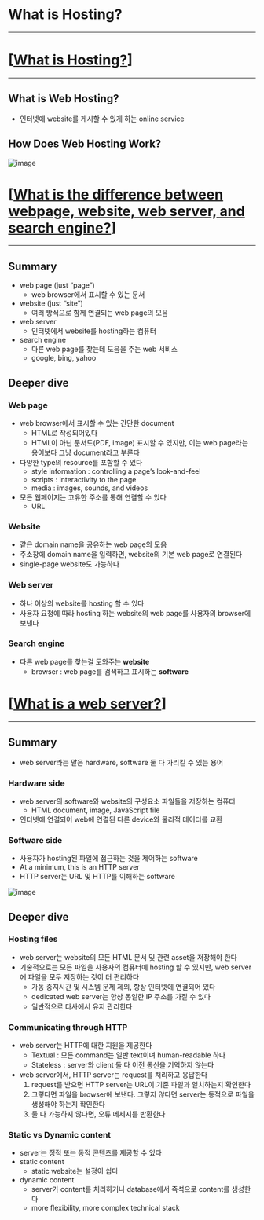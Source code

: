 # What is Hosting?

---

# [[What is Hosting?](https://www.hostinger.com/tutorials/what-is-web-hosting/)]

---

## What is Web Hosting?

- 인터넷에 website를 게시할 수 있게 하는 online service

## How Does Web Hosting Work?

![image](https://github.com/AFpine/backend-newbs/assets/55616895/6c306c10-c5a8-48b2-83aa-6eaa82796853)

# [[What is the difference between webpage, website, web server, and search engine?](https://developer.mozilla.org/en-US/docs/Learn/Common_questions/Web_mechanics/Pages_sites_servers_and_search_engines)]

---

## Summary

- web page (just “page”)
    - web browser에서 표시할 수 있는 문서
- website (just “site”)
    - 여러 방식으로 함께 연결되는 web page의 모음
- web server
    - 인터넷에서 website를 hosting하는 컴퓨터
- search engine
    - 다른 web page를 찾는데 도움을 주는 web 서비스
    - google, bing, yahoo

## Deeper dive

### Web page

- web browser에서 표시할 수 있는 간단한 document
    - HTML로 작성되어있다
    - HTML이 아닌 문서도(PDF, image) 표시할 수 있지만, 이는 web page라는 용어보다 그냥 document라고 부른다
- 다양한 type의 resource를 포함할 수 있다
    - style information : controlling a page’s look-and-feel
    - scripts : interactivity to the page
    - media : images, sounds, and videos
- 모든 웹페이지는 고유한 주소를 통해 연결할 수 있다
    - URL

### Website

- 같은 domain name을 공유하는 web page의 모음
- 주소창에 domain name을 입력하면, website의 기본 web page로 연결된다
- single-page website도 가능하다

### Web server

- 하나 이상의 website를 hosting 할 수 있다
- 사용자 요청에 따라 hosting 하는 website의 web page를 사용자의 browser에 보낸다

### Search engine

- 다른 web page를 찾는걸 도와주는 **website**
    - browser : web page를 검색하고 표시하는 **software**

# [[What is a web server?](https://developer.mozilla.org/en-US/docs/Learn/Common_questions/Web_mechanics/What_is_a_web_server)]

---

## Summary

- web server라는 말은 hardware, software 둘 다 가리킬 수 있는 용어

### Hardware side

- web server의 software와 website의 구성요소 파일들을 저장하는 컴퓨터
    - HTML document, image, JavaScript file
- 인터넷에 연결되어 web에 연결된 다른 device와 물리적 데이터를 교환

### Software side

- 사용자가 hosting된 파일에 접근하는 것을 제어하는 software
- At a minimum, this is an HTTP server
- HTTP server는 URL 및 HTTP를 이해하는 software

![image](https://github.com/AFpine/backend-newbs/assets/55616895/2edf7adf-7536-4ec3-b209-2a7aef2c74ce)

## Deeper dive

### Hosting files

- web server는 website의 모든 HTML 문서 및 관련 asset을 저장해야 한다
- 기술적으로는 모든 파일을 사용자의 컴퓨터에 hosting 할 수 있지만, web server에 파일을 모두 저장하는 것이 더 편리하다
    - 가동 중지시간 및 시스템 문제 제외, 항상 인터넷에 연결되어 있다
    - dedicated web server는 항상 동일한 IP 주소를 가질 수 있다
    - 일반적으로 타사에서 유지 관리한다

### Communicating through HTTP

- web server는 HTTP에 대한 지원을 제공한다
    - Textual : 모든 command는 일반 text이며 human-readable 하다
    - Stateless : server와 client 둘 다 이전 통신을 기억하지 않는다
- web server에서, HTTP server는 request를 처리하고 응답한다
    1. request를 받으면 HTTP server는 URL이 기존 파일과 일치하는지 확인한다
    2. 그렇다면 파일을 browser에 보낸다. 그렇지 않다면 server는 동적으로 파일을 생성해야 하는지 확인한다
    3. 둘 다 가능하지 않다면, 오류 메세지를 반환한다

### Static vs Dynamic content

- server는 정적 또는 동적 콘텐츠를 제공할 수 있다
- static content
    - static website는 설정이 쉽다
- dynamic content
    - server가 content를 처리하거나 database에서 즉석으로 content를 생성한다
    - more flexibility, more complex technical stack
